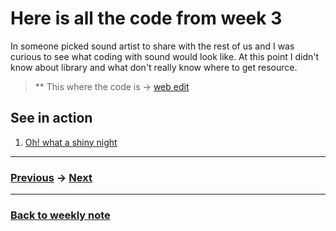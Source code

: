 # Here is all the code from week 3
In someone picked sound artist to share with the rest of us and I was curious to see what coding with sound would look like. At this point I didn't know about library and what don't really know where to get resource.

> ** This where the code is -> [web edit](https://editor.p5js.org/napasornc/sketches/dgtxBQdm-)

## See in action
1. [Oh! what a shiny night](https://editor.p5js.org/napasornc/present/dgtxBQdm-)

---------------------------------------------------
### [Previous](https://github.com/napasornc/c0dew0rd/tree/master/processing/week%2002) -> [Next](https://github.com/napasornc/c0dew0rd/tree/master/processing/week%2004)  

--------------------------------------------------
### [Back to weekly note](https://napasornc.github.io/c0dew0rd/)
